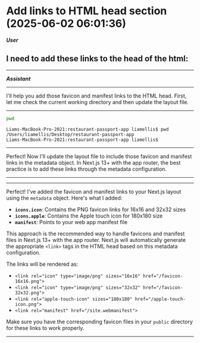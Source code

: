 <!-- Generated by SpecStory -->

# Add links to HTML head section (2025-06-02 06:01:36)

_**User**_

I need to add these links to the head of the html:
---
<link rel="apple-touch-icon" sizes="180x180" href="/apple-touch-icon.png">
<link rel="icon" type="image/png" sizes="32x32" href="/favicon-32x32.png">
<link rel="icon" type="image/png" sizes="16x16" href="/favicon-16x16.png">
<link rel="manifest" href="/site.webmanifest">

---

_**Assistant**_



---

I'll help you add those favicon and manifest links to the HTML head. First, let me check the current working directory and then update the layout file.

---

```bash
pwd
```

```
Liams-MacBook-Pro-2021:restaurant-passport-app liamellis$ pwd
/Users/liamellis/Desktop/restaurant-passport-app
Liams-MacBook-Pro-2021:restaurant-passport-app liamellis$
```

---

Perfect! Now I'll update the layout file to include those favicon and manifest links in the metadata object. In Next.js 13+ with the app router, the best practice is to add these links through the metadata configuration.

---



---

Perfect! I've added the favicon and manifest links to your Next.js layout using the `metadata` object. Here's what I added:

- **`icons.icon`**: Contains the PNG favicon links for 16x16 and 32x32 sizes
- **`icons.apple`**: Contains the Apple touch icon for 180x180 size
- **`manifest`**: Points to your web app manifest file

This approach is the recommended way to handle favicons and manifest files in Next.js 13+ with the app router. Next.js will automatically generate the appropriate `<link>` tags in the HTML head based on this metadata configuration.

The links will be rendered as:
- `<link rel="icon" type="image/png" sizes="16x16" href="/favicon-16x16.png">`
- `<link rel="icon" type="image/png" sizes="32x32" href="/favicon-32x32.png">`
- `<link rel="apple-touch-icon" sizes="180x180" href="/apple-touch-icon.png">`
- `<link rel="manifest" href="/site.webmanifest">`

Make sure you have the corresponding favicon files in your `public` directory for these links to work properly.

---

